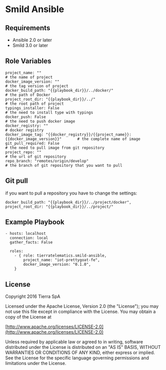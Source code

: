 # Smild Ansible

## Requirements

* Ansible 2.0 or later
* Smild 3.0 or later

## Role Variables

    project_name: ""                                                                        # the name of project
    docker_image_version: ""                                                                # the tag version of project
    docker_build_path: "{{playbook_dir}}/../docker/"                                        # the path of Docker
    project_root_dir: "{{playbook_dir}}/../"                                                # the root path of project
    typings_installer: False                                                                # the need to install type with typings
    docker_push: False                                                                      # the need to push docker image
    docker_registry: ""                                                                     # docker registry
    docker_image_tag: "{{docker_registry}}/{{project_name}}:{{docker_image_version}}"       # the complete name of image
    git_pull_required: False                                                                # the need to pull image from git repository
    project_repo: ""                                                                        # the url of git repository
    repo_branch: "remotes/origin/develop"                                                   # the branch of git repository that you want to pull


## Git pull
if you want to pull a repository you have to change the settings:
``` 
docker_build_path: "{{playbook_dir}}/../project/docker",
project_root_dir: "{{playbook_dir}}/../project/" 
```

## Example Playbook

    - hosts: localhost
      connection: local
      gather_facts: False

      roles:
        - { role: tierratelematics.smild-ansible,
            project_name: "iot-prettygoat-fe",
            docker_image_version: "0.1.0",
        }

## License

Copyright 2016 Tierra SpA

Licensed under the Apache License, Version 2.0 (the "License");
you may not use this file except in compliance with the License.
You may obtain a copy of the License at

[http://www.apache.org/licenses/LICENSE-2.0](http://www.apache.org/licenses/LICENSE-2.0)

Unless required by applicable law or agreed to in writing, software
distributed under the License is distributed on an "AS IS" BASIS,
WITHOUT WARRANTIES OR CONDITIONS OF ANY KIND, either express or implied.
See the License for the specific language governing permissions and
limitations under the License.